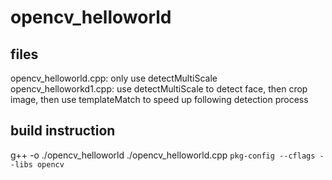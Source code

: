 # opencv_helloworld #

## files
opencv_helloworld.cpp: only use detectMultiScale   
opencv_helloworkd1.cpp: use detectMultiScale to detect face, then crop image, then use templateMatch to speed up following detection process

## build instruction ##
g++ -o ./opencv_helloworld ./opencv_helloworld.cpp `pkg-config --cflags --libs opencv`
 
